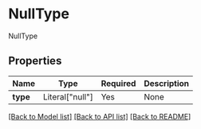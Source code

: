 # NullType

NullType

## Properties
| Name | Type | Required | Description |
| ------------ | ------------- | ------------- | ------------- |
**type** | Literal["null"] | Yes | None |


[[Back to Model list]](../../../README.md#models-v1-link) [[Back to API list]](../../../README.md#documentation-for-api-endpoints) [[Back to README]](../../../README.md)
